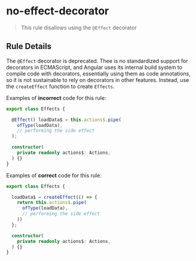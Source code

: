 # no-effect-decorator

> This rule disallows using the `@Effect` decorator

## Rule Details

The `@Effect` decorator is deprecated. Thee is no standardized support for decorators in ECMAScript, and Angular uses its internal build system to compile code with decorators, essentially using them as code annotations, so it is not sustainable to rely on decorators in other features. Instead, use the `createEffect` function to create `Effects`.

Examples of **incorrect** code for this rule:

```ts
export class Effects {

  @Effect() loadData$ = this.actions$.pipe(
    ofType(loadData),
    // performing the side effect
  );

  constructor(
    private readonly actions$: Actions,
  ) {}
}
```

Examples of **correct** code for this rule:

```ts
export class Effects {

  loadData$ = createEffect(() => {
    return this.actions$.pipe(
      ofType(loadData),
      // performing the side effect
    ))
  };

  constructor(
    private readonly actions$: Actions,
  ) {}
}
```
